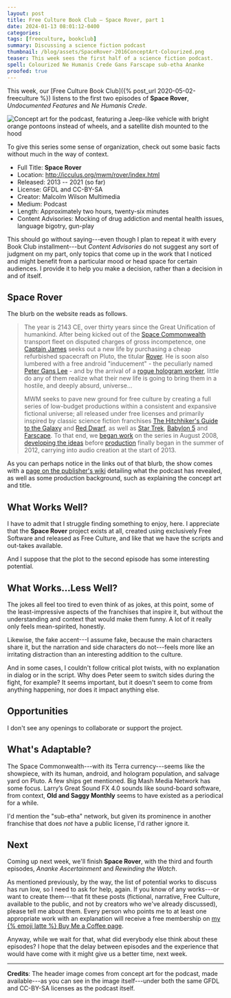 ```yaml
---
layout: post
title: Free Culture Book Club — Space Rover, part 1
date: 2024-01-13 08:01:12-0400
categories:
tags: [freeculture, bookclub]
summary: Discussing a science fiction podcast
thumbnail: /blog/assets/SpaceRover-2016ConceptArt-Colourized.png
teaser: This week sees the first half of a science fiction podcast.
spell: Colourized Ne Humanis Crede Gans Farscape sub-etha Ananke
proofed: true
---
```


This week, our [Free Culture Book Club]({% post_url 2020-05-02-freeculture %}) listens to the first two episodes of **Space Rover**, *Undocumented Features* and *Ne Humanis Crede*.

![Concept art for the podcast, featuring a Jeep-like vehicle with bright orange pontoons instead of wheels, and a satellite dish mounted to the hood](/blog/assets/SpaceRover-2016ConceptArt-Colourized.png "I've seen worse designs, honestly...")

To give this series some sense of organization, check out some basic facts without much in the way of context.

 * Full Title:  **Space Rover**
 * Location:  <http://icculus.org/mwm/rover/index.html>
 * Released:  2013 -- 2021 (so far)
 * License:  GFDL and CC-BY-SA
 * Creator:  Malcolm Wilson Multimedia
 * Medium:  Podcast
 * Length:  Approximately two hours, twenty-six minutes
 * Content Advisories:  Mocking of drug addiction and mental health issues, language bigotry, gun-play

This should go without saying---even though I plan to repeat it with every Book Club installment---but *Content Advisories* do not suggest any sort of judgment on my part, only topics that come up in the work that I noticed and might benefit from a particular mood or head space for certain audiences.  I provide it to help you make a decision, rather than a decision in and of itself.

## Space Rover

The blurb on the website reads as follows.

 > The year is 2143 CE, over thirty years since the Great Unification of humankind. After being kicked out of the [Space Commonwealth](http://mwm.miraheze.org/wiki/Space_Rover#Space_Commonwealth) transport fleet on disputed charges of gross incompetence, one [Captain James](http://mwm.miraheze.org/wiki/Space_Rover#Captain_James) seeks out a new life by purchasing a cheap refurbished spacecraft on Pluto, the titular [Rover](http://mwm.miraheze.org/wiki/Space_Rover#Space_Rover). He is soon also lumbered with a free android "inducement" - the peculiarly named [Peter Gans Lee](http://mwm.miraheze.org/wiki/Space_Rover#Peter_Gans_Lee) - and by the arrival of a [rogue hologram worker](http://mwm.miraheze.org/wiki/Space_Rover#Hologram), little do any of them realize what their new life is going to bring them in a hostile, and deeply absurd, universe...
 >
 > MWM seeks to pave new ground for free culture by creating a full series of low-budget productions within a consistent and expansive fictional universe; all released under free licenses and primarily inspired by classic science fiction franchises [The Hitchhiker's Guide to the Galaxy](http://en.wikipedia.org/wiki/The_Hitchhiker%27s_Guide_to_the_Galaxy) and [Red Dwarf](http://en.wikipedia.org/wiki/Red_Dwarf), as well as [Star Trek](http://en.wikipedia.org/wiki/Star_Trek), [Babylon 5](http://en.wikipedia.org/wiki/Babylon_5) and [Farscape](http://en.wikipedia.org/wiki/Farscape). To that end, we [began work](http://mwm.miraheze.org/wiki/Space_Rover#Conceptual_Design:_2008-2009) on the series in August 2008, [developing the ideas](http://mwm.miraheze.org/wiki/Space_Rover#Pre-Production:_2010-2012) before [production](http://mwm.miraheze.org/wiki/Space_Rover#Production:_2012-2013) finally began in the summer of 2012, carrying into audio creation at the start of 2013.

As you can perhaps notice in the links out of that blurb, the show comes with a [page on the publisher's wiki](https://mwm.miraheze.org/wiki/Space_Rover) detailing what the podcast has revealed, as well as some production background, such as explaining the concept art and title.

## What Works Well?

I have to admit that I struggle finding something to enjoy, here.  I appreciate that the **Space Rover** project exists at all, created using exclusively Free Software and released as Free Culture, and like that we have the scripts and out-takes available.

And I suppose that the plot to the second episode has some interesting potential.

## What Works...Less Well?

The jokes all feel too tired to even think of as jokes, at this point, some of the least-impressive aspects of the franchises that inspire it, but without the understanding and context that would make them funny.  A lot of it really only feels mean-spirited, honestly.

Likewise, the fake accent---I assume fake, because the main characters share it, but the narration and side characters do not---feels more like an irritating distraction than an interesting addition to the culture.

And in some cases, I couldn't follow critical plot twists, with no explanation in dialog or in the script.  Why does Peter seem to switch sides during the fight, for example?  It seems important, but it doesn't seem to come from anything happening, nor does it impact anything else.

## Opportunities

I don't see any openings to collaborate or support the project.

## What's Adaptable?

The Space Commonwealth---with its Terra currency---seems like the showpiece, with its human, android, and hologram population, and salvage yard on Pluto.  A few ships get mentioned.  Big Mash Media Network has some focus.  Larry’s Great Sound FX 4.0 sounds like sound-board software, from context, **Old and Saggy Monthly** seems to have existed as a periodical for a while.

I'd mention the "sub-etha" network, but given its prominence in another franchise that does *not* have a public license, I'd rather ignore it.

## Next

Coming up next week, we'll finish **Space Rover**, with the third and fourth episodes, *Ananke Ascertainment* and *Rewinding the Watch*.

As mentioned previously, by the way, the list of potential works to discuss has run low, so I need to ask for help, again.  If you know of any works---or want to create them---that fit these posts (fictional, narrative, Free Culture, available to the public, and not by creators who we've already discussed), please tell me about them.  Every person who points me to at least one appropriate work with an explanation will receive a free membership on [my {% emoji latte %} Buy Me a Coffee page](https://buymeacoffee.com/jcolag).

Anyway, while we wait for that, what did everybody else think about these episodes?  I hope that the delay between episodes and the experience that would have come with it might give us a better time, next week.

* * *

**Credits**:  The header image comes from concept art for the podcast, made available---as you can see in the image itself---under both the same GFDL and CC-BY-SA licenses as the podcast itself.
